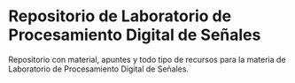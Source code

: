 # Repositorio de Laboratorio de Procesamiento Digital de Señales

Repositorio con material, apuntes y todo tipo de recursos para la materia de Laboratorio de Procesamiento Digital de Señales.

